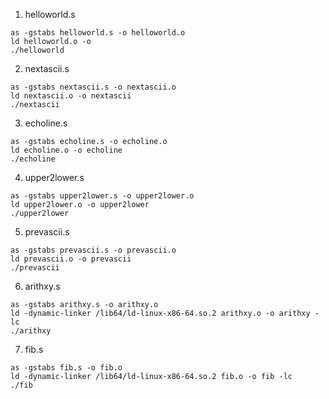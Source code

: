 1. helloworld.s

```
as -gstabs helloworld.s -o helloworld.o
ld helloworld.o -o 
./helloworld
```

2. nextascii.s

```
as -gstabs nextascii.s -o nextascii.o
ld nextascii.o -o nextascii
./nextascii
```

3. echoline.s

```
as -gstabs echoline.s -o echoline.o
ld echoline.o -o echoline
./echoline
```

4. upper2lower.s

```
as -gstabs upper2lower.s -o upper2lower.o
ld upper2lower.o -o upper2lower
./upper2lower
```

5. prevascii.s

```
as -gstabs prevascii.s -o prevascii.o
ld prevascii.o -o prevascii
./prevascii
```

6. arithxy.s

```
as -gstabs arithxy.s -o arithxy.o
ld -dynamic-linker /lib64/ld-linux-x86-64.so.2 arithxy.o -o arithxy -lc
./arithxy
```

7. fib.s

```
as -gstabs fib.s -o fib.o
ld -dynamic-linker /lib64/ld-linux-x86-64.so.2 fib.o -o fib -lc
./fib
```
